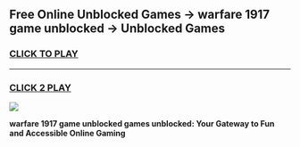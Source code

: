 
## Free Online Unblocked Games → warfare 1917 game unblocked → Unblocked Games
<h3>
<a href="https://premium.freeplayer.one?title=warfare_1917_game_unblocked&ref=21F">CLICK TO PLAY</a></h3>
<hr>

<h3>
<a href="https://premium.freeplayer.one?title=warfare_1917_game_unblocked&ref=21F">CLICK 2 PLAY</a>
  
</h3>

<a href="https://premium.freeplayer.one?title=warfare_1917_game_unblocked&ref=21F/"><img src="https://clearcache.store/games.png"></a>


**warfare 1917 game unblocked games unblocked: Your Gateway to Fun and Accessible Online Gaming**
